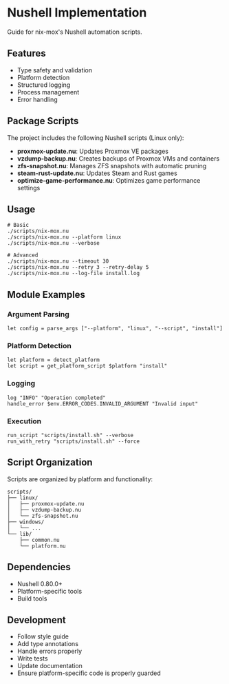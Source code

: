 # Nushell Implementation

Guide for nix-mox's Nushell automation scripts.

## Features

- Type safety and validation
- Platform detection
- Structured logging
- Process management
- Error handling

## Package Scripts

The project includes the following Nushell scripts (Linux only):

- **proxmox-update.nu**: Updates Proxmox VE packages
- **vzdump-backup.nu**: Creates backups of Proxmox VMs and containers
- **zfs-snapshot.nu**: Manages ZFS snapshots with automatic pruning
- **steam-rust-update.nu**: Updates Steam and Rust games
- **optimize-game-performance.nu**: Optimizes game performance settings

## Usage

```nushell
# Basic
./scripts/nix-mox.nu
./scripts/nix-mox.nu --platform linux
./scripts/nix-mox.nu --verbose

# Advanced
./scripts/nix-mox.nu --timeout 30
./scripts/nix-mox.nu --retry 3 --retry-delay 5
./scripts/nix-mox.nu --log-file install.log
```

## Module Examples

### Argument Parsing

```nushell
let config = parse_args ["--platform", "linux", "--script", "install"]
```

### Platform Detection

```nushell
let platform = detect_platform
let script = get_platform_script $platform "install"
```

### Logging

```nushell
log "INFO" "Operation completed"
handle_error $env.ERROR_CODES.INVALID_ARGUMENT "Invalid input"
```

### Execution

```nushell
run_script "scripts/install.sh" --verbose
run_with_retry "scripts/install.sh" --force
```

## Script Organization

Scripts are organized by platform and functionality:

```nushell
scripts/
├── linux/
│   ├── proxmox-update.nu
│   ├── vzdump-backup.nu
│   └── zfs-snapshot.nu
├── windows/
│   └── ...
└── lib/
    ├── common.nu
    └── platform.nu
```

## Dependencies

- Nushell 0.80.0+
- Platform-specific tools
- Build tools

## Development

- Follow style guide
- Add type annotations
- Handle errors properly
- Write tests
- Update documentation
- Ensure platform-specific code is properly guarded
